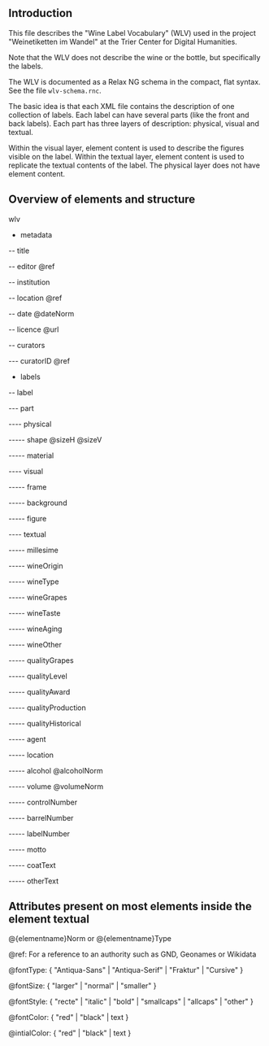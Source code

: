 ## Introduction 

This file describes the "Wine Label Vocabulary" (WLV) used in the project "Weinetiketten im Wandel" at the Trier Center for Digital Humanities. 

Note that the WLV does not describe the wine or the bottle, but specifically the labels. 

The WLV is documented as a Relax NG schema in the compact, flat syntax. See the file ```wlv-schema.rnc```. 

The basic idea is that each XML file contains the description of one collection of labels. Each label can have several parts (like the front and back labels). Each part has three layers of description: physical, visual and textual. 

Within the visual layer, element content is used to describe the figures visible on the label. Within the textual layer, element content is used to replicate the textual contents of the label. The physical layer does not have element content. 


## Overview of elements and structure

wlv

- metadata

-- title

-- editor @ref

-- institution

-- location @ref

-- date @dateNorm

-- licence @url

-- curators

--- curatorID @ref

- labels

-- label

--- part

---- physical

----- shape @sizeH @sizeV

----- material

---- visual

----- frame

----- background

----- figure

---- textual

----- millesime

----- wineOrigin

----- wineType

----- wineGrapes

----- wineTaste

----- wineAging

----- wineOther

----- qualityGrapes

----- qualityLevel

----- qualityAward

----- qualityProduction

----- qualityHistorical



----- agent

----- location



----- alcohol @alcoholNorm

----- volume @volumeNorm

----- controlNumber

----- barrelNumber

----- labelNumber 


----- motto

----- coatText

----- otherText



## Attributes present on most elements inside the element textual

@{elementname}Norm or @{elementname}Type

@ref: For a reference to an authority such as GND, Geonames or Wikidata

@fontType: { "Antiqua-Sans" | "Antiqua-Serif" | "Fraktur" | "Cursive" }

@fontSize: { "larger" | "normal" | "smaller" }

@fontStyle: { "recte" | "italic" | "bold" | "smallcaps" | "allcaps" | "other" }

@fontColor: { "red" | "black" | text }

@intialColor: { "red" | "black" | text }




